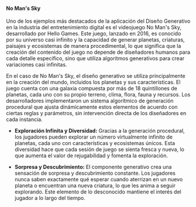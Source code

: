 #### No Man's Sky

Uno de los ejemplos más destacados de la aplicación del Diseño Generativo en la industria del entretenimiento digital es el videojuego No Man's Sky, desarrollado por Hello Games. Este juego, lanzado en 2016, es conocido por su universo casi infinito y la capacidad de generar planetas, criaturas, paisajes y ecosistemas de manera procedimental, lo que significa que la creación del contenido del juego no depende de diseñadores humanos para cada detalle específico, sino que utiliza algoritmos generativos para crear variaciones casi infinitas.

En el caso de No Man's Sky, el diseño generativo se utiliza principalmente en la creación del mundo, incluidos los planetas y sus características. El juego cuenta con una galaxia compuesta por más de 18 quintillones de planetas, cada uno con su propio terreno, clima, flora, fauna y recursos. Los desarrolladores implementaron un sistema algorítmico de generación procedural que ajusta dinámicamente estos elementos de acuerdo con ciertas reglas y parámetros, sin intervención directa de los diseñadores en cada instancia.



+ **Exploración Infinita y Diversidad:** Gracias a la generación procedural, los jugadores pueden explorar un número virtualmente infinito de planetas, cada uno con características y ecosistemas únicos. Esta diversidad hace que cada sesión de juego se sienta fresca y nueva, lo que aumenta el valor de rejugabilidad y fomenta la exploración.

+ **Sorpresa y Descubrimiento:** El componente generativo crea una sensación de sorpresa y descubrimiento constante. Los jugadores nunca saben exactamente qué esperar cuando aterrizan en un nuevo planeta o encuentran una nueva criatura, lo que les anima a seguir explorando. Este elemento de lo desconocido mantiene el interés del jugador a lo largo del tiempo.

